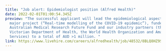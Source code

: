 ```yaml
---
title: "Job alert: Epidemiologist position (Alfred Health)"
date: 2022-02-01T01:00:54.345Z
preview: "The successful applicant will lead the epidemiological aspects of this
  major project (“Real-time modelling of the COVID-19 epidemic”), funded by the
  Australian Medical Research Future Fund and our industry partners (the
  Victorian Department of Health, the World Health Organization and Amazon Web
  Services) to a total of AUD >1 million. "
link: https://www.livehire.com/careers/alfredhealth/job/48532/8BLQ8HZ9S/epidemiologist
---
```


